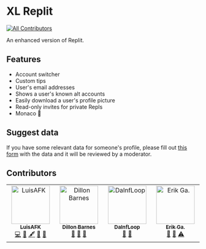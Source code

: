 # XL Replit

<!-- ALL-CONTRIBUTORS-BADGE:START - Do not remove or modify this section -->

[![All Contributors](https://img.shields.io/badge/all_contributors-4-orange.svg?style=flat-square)](#contributors-)

<!-- ALL-CONTRIBUTORS-BADGE:END -->

An enhanced version of Replit.

## Features

- Account switcher
- Custom tips
- User's email addresses
- Shows a user's known alt accounts
- Easily download a user's profile picture
- Read-only invites for private Repls
- Monaco :eyes:

## Suggest data

If you have some relevant data for someone's profile, please fill out [this form](https://xl-replit.lafkpages.tech/suggestData) with the data and it will be reviewed by a moderator.

## Contributors

<!-- ALL-CONTRIBUTORS-LIST:START - Do not remove or modify this section -->
<!-- prettier-ignore-start -->
<!-- markdownlint-disable -->
<table>
  <tbody>
    <tr>
      <td align="center" valign="top" width="14.28%"><a href="https://luisafk.repl.co"><img src="https://avatars.githubusercontent.com/u/62298468?v=4?s=100" width="100px;" alt="LuisAFK"/><br /><sub><b>LuisAFK</b></sub></a><br /><a href="https://github.com/lafkpages/XL-Replit/commits?author=lafkpages" title="Code">💻</a> <a href="#data-lafkpages" title="Data">🔣</a> <a href="#content-lafkpages" title="Content">🖋</a> <a href="#ideas-lafkpages" title="Ideas, Planning, & Feedback">🤔</a> <a href="#maintenance-lafkpages" title="Maintenance">🚧</a></td>
      <td align="center" valign="top" width="14.28%"><a href="https://dillonb07.is-a.dev"><img src="https://avatars.githubusercontent.com/u/83948303?v=4?s=100" width="100px;" alt="Dillon Barnes"/><br /><sub><b>Dillon Barnes</b></sub></a><br /><a href="#data-DillonB07" title="Data">🔣</a> <a href="#ideas-DillonB07" title="Ideas, Planning, & Feedback">🤔</a> <a href="#userTesting-DillonB07" title="User Testing">📓</a></td>
      <td align="center" valign="top" width="14.28%"><a href="https://github.com/DaInfLoop"><img src="https://avatars.githubusercontent.com/u/92693892?v=4?s=100" width="100px;" alt="DaInfLoop"/><br /><sub><b>DaInfLoop</b></sub></a><br /><a href="#data-DaInfLoop" title="Data">🔣</a> <a href="#ideas-DaInfLoop" title="Ideas, Planning, & Feedback">🤔</a></td>
      <td align="center" valign="top" width="14.28%"><a href="https://eriko.dev"><img src="https://avatars.githubusercontent.com/u/54033728?v=4?s=100" width="100px;" alt="Erik Ga."/><br /><sub><b>Erik Ga.</b></sub></a><br /><a href="#ideas-ErikoXDev" title="Ideas, Planning, & Feedback">🤔</a> <a href="#data-ErikoXDev" title="Data">🔣</a> <a href="https://github.com/lafkpages/XL-Replit/commits?author=ErikoXDev" title="Tests">⚠️</a></td>
    </tr>
  </tbody>
</table>

<!-- markdownlint-restore -->
<!-- prettier-ignore-end -->

<!-- ALL-CONTRIBUTORS-LIST:END -->
